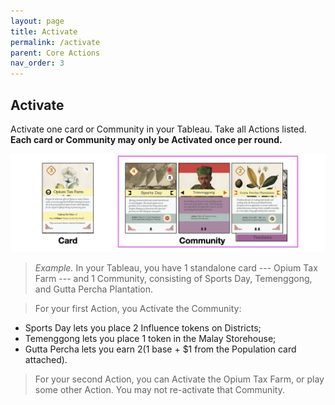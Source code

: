 ```yaml
---
layout: page
title: Activate
permalink: /activate
parent: Core Actions
nav_order: 3
---
```

## Activate

Activate one card or Community in your Tableau. Take all Actions listed. **Each card or Community may only be Activated once per round.**

![Activate cards](img/activate.jpg)

> *Example.* In your Tableau, you have 1 standalone card --- Opium Tax Farm --- and 1 Community, consisting of Sports Day, Temenggong, and Gutta Percha Plantation.

> For your first Action, you Activate the Community:
- Sports Day lets you place 2 Influence tokens on Districts;
- Temenggong lets you place 1 token in the Malay Storehouse;
- Gutta Percha lets you earn $2 ($1 base + $1 from the Population card attached).

> For your second Action, you can Activate the Opium Tax Farm, or play some other Action. You may not re-activate that Community.